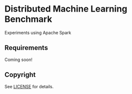 # Distributed Machine Learning Benchmark
Experiments using Apache Spark


## Requirements
Coming soon! 


## Copyright
See [LICENSE](LICENSE) for details.
